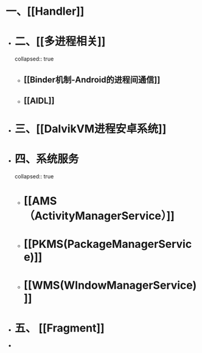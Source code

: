# 一、[[Handler]]
- # 二、[[多进程相关]]
  collapsed:: true
	- ## [[Binder机制-Android的进程间通信]]
	- ## [[AIDL]]
- # 三、[[DalvikVM进程安卓系统]]
- # 四、系统服务
  collapsed:: true
	- # [[AMS（ActivityManagerService）]]
	- # [[PKMS(PackageManagerService)]]
	- # [[WMS(WIndowManagerService)]]
- # 五、 [[Fragment]]
-